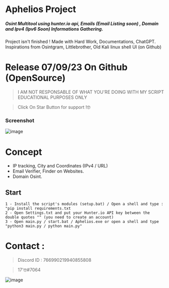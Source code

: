 # Aphelios Project

##### Osint Multitool using hunter.io api, Emails (Email Listing soon) , Domain and Ipv4 (Ipv6 Soon) Informations Gathering.

Project isn't finished ! Made with Hard Work, Documentations, ChatGPT. Inspirations from Osintgram, Littlebrother, Old Kali linux shell UI (on Github)

# Release 07/09/23 On Github (OpenSource)

> I AM NOT RESPONSABLE OF WHAT YOU'RE DOING WITH MY SCRIPT
> EDUCATIONAL PURPOSES ONLY

> Click On Star Button for support !🤓

### Screenshot

![image](https://github.com/intel1337/Aphelios/assets/93615583/8dc04cc5-1853-4986-bc12-394629c74a60)


# Concept 

- IP tracking, City and Coordinates (IPv4 / URL)
- Email Verifier, Finder on Websites.
- Domain Osint.

## Start 
```
1 - Install the script's modules (setup.bat) / Open a shell and type : "pip install requirements.txt
2 - Open Settings.txt and put your Hunter.io API key between the double quotes "" (you need to create an account)
3 - Open main.py / start.bat / Aphelios.exe or open a shell and type "python3 main.py / python main.py"

```

# Contact : 
> Discord ID : 766990219940855808

> 17'🤓#7064                      



![image](https://media.discordapp.net/attachments/945746542424387615/945778865727479958/20220205_130153.gif)
